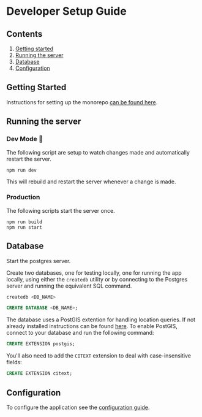 # Developer Setup Guide

## Contents

1.  [Getting started](#getting-started)
1.  [Running the server](#running-the-server)
1.  [Database](#database)
1.  [Configuration](#configuration)

## Getting Started
Instructions for setting up the monorepo [can be found here](../../docs).

## Running the server

### Dev Mode 👀
The following script are setup to watch changes made and automatically restart the server.
```
npm run dev
```
This will rebuild and restart the server whenever a change is made.

### Production
The following scripts start the server once.
```
npm run build
npm run start
```

## Database

Start the postgres server.

Create two databases, one for testing locally, one for running the app locally, using either the `createdb` utility or by connecting to the Postgres server and running the equivalent SQL command.

```sh
createdb <DB_NAME>
```

```SQL
CREATE DATABASE <DB_NAME>;
```

The database uses a PostGIS extention for handling location queries. If not already installed instructions can be found [here](https://postgis.net/install/). To enable PostGIS, connect to your database and run the following command:

```SQL
CREATE EXTENSION postgis;
```

You'll also need to add the `CITEXT` extension to deal with case-insensitive fields:

```SQL
CREATE EXTENSION citext;
```

## Configuration

To configure the application see the [configuration guide](./configuration.md).
